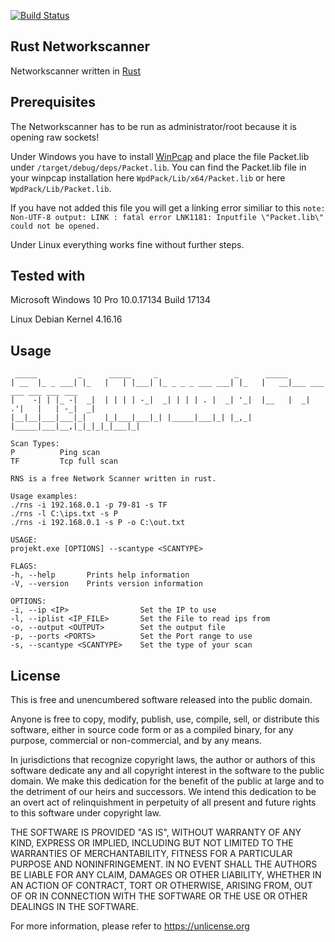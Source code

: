 [![Build Status](https://travis-ci.org/AvasDream/rust-network-scanner.svg?branch=master)](https://travis-ci.org/AvasDream/rust-network-scanner)

##  Rust Networkscanner

Networkscanner written in [Rust](https://medium.com/mozilla-tech/why-rust-is-the-most-loved-language-by-developers-666add782563)

## Prerequisites

The Networkscanner has to be run as administrator/root because it is opening raw sockets!

Under Windows you have to install [WinPcap](https://www.winpcap.org/) and place the file Packet.lib under `/target/debug/deps/Packet.lib`.
You can find the Packet.lib file in your winpcap installation here `WpdPack/Lib/x64/Packet.lib` or  here `WpdPack/Lib/Packet.lib`.

If you have not added this file you will get a linking error similiar to this
`note: Non-UTF-8 output: LINK : fatal error LNK1181: Inputfile \"Packet.lib\" could not be opened.`

Under Linux everything works fine without further steps.

## Tested with

Microsoft Windows 10 Pro 10.0.17134 Build 17134

Linux Debian Kernel 4.16.16

## Usage
```
 _____         _      _____     _                 _      _____
| __  |_ _ ___| |_   |   | |___| |_ _ _ _ ___ ___| |_   |   __|___ ___ ___ ___ ___ ___
|    -| | |_ -|  _|  | | | | -_|  _| | | | . |  _| '_|  |__   |  _| .'|   |   | -_|  _|
|__|__|___|___|_|    |_|___|___|_| |_____|___|_| |_,_|  |_____|___|__,|_|_|_|_|___|_|

Scan Types:
P          Ping scan
TF         Tcp full scan

RNS is a free Network Scanner written in rust.

Usage examples:
./rns -i 192.168.0.1 -p 79-81 -s TF
./rns -l C:\ips.txt -s P
./rns -i 192.168.0.1 -s P -o C:\out.txt

USAGE:
projekt.exe [OPTIONS] --scantype <SCANTYPE>

FLAGS:
-h, --help       Prints help information
-V, --version    Prints version information

OPTIONS:
-i, --ip <IP>                Set the IP to use
-l, --iplist <IP_FILE>       Set the File to read ips from
-o, --output <OUTPUT>        Set the output file
-p, --ports <PORTS>          Set the Port range to use
-s, --scantype <SCANTYPE>    Set the type of your scan
```


## License

This is free and unencumbered software released into the public domain.

Anyone is free to copy, modify, publish, use, compile, sell, or
distribute this software, either in source code form or as a compiled
binary, for any purpose, commercial or non-commercial, and by any
means.

In jurisdictions that recognize copyright laws, the author or authors
of this software dedicate any and all copyright interest in the
software to the public domain. We make this dedication for the benefit
of the public at large and to the detriment of our heirs and
successors. We intend this dedication to be an overt act of
relinquishment in perpetuity of all present and future rights to this
software under copyright law.

THE SOFTWARE IS PROVIDED "AS IS", WITHOUT WARRANTY OF ANY KIND,
EXPRESS OR IMPLIED, INCLUDING BUT NOT LIMITED TO THE WARRANTIES OF
MERCHANTABILITY, FITNESS FOR A PARTICULAR PURPOSE AND NONINFRINGEMENT.
IN NO EVENT SHALL THE AUTHORS BE LIABLE FOR ANY CLAIM, DAMAGES OR
OTHER LIABILITY, WHETHER IN AN ACTION OF CONTRACT, TORT OR OTHERWISE,
ARISING FROM, OUT OF OR IN CONNECTION WITH THE SOFTWARE OR THE USE OR
OTHER DEALINGS IN THE SOFTWARE.

For more information, please refer to <https://unlicense.org>
